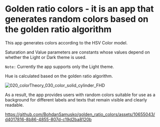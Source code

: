 # Golden ratio colors - it is an app that generates random colors based on the golden ratio algorithm

This app generates colors according to the HSV Color model. 

Saturation and Value parameters are constants whose values depend on whether the Light or Dark theme is used. 

`Note:` Currently the app supports only the Light theme. 

Hue is calculated based on the golden ratio algorithm. 


![020_colorTheory_030_color_solid_cylinder_FHD](https://github.com/BohdanSamusko/golden_ratio_colors/assets/10655043/0b6e5522-044f-4c24-a9df-8cf4daf6fef4)


As a result, the app provides users with random colors suitable for use as a background for different labels and texts that remain visible and clearly readable. 


https://github.com/BohdanSamusko/golden_ratio_colors/assets/10655043/d4017816-8b86-4855-807d-c19d2ba8120b
